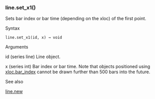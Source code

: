 ### line.set\_x1()

Sets bar index or bar time (depending on the xloc) of the first point.

Syntax

```
line.set_x1(id, x) → void
```

Arguments

id (series line) Line object.

x (series int) Bar index or bar time. Note that objects positioned using [xloc.bar\_index](#const_xloc.bar_index) cannot be drawn further than 500 bars into the future.

See also

[line.new](#fun_line.new)
